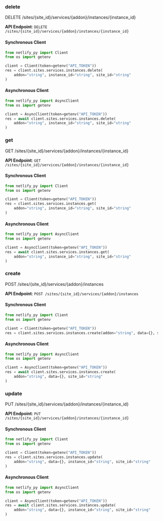 
### delete <a name="delete"></a>
DELETE /sites/{site_id}/services/{addon}/instances/{instance_id}



**API Endpoint**: `DELETE /sites/{site_id}/services/{addon}/instances/{instance_id}`

#### Synchronous Client

```python
from netlify_py import Client
from os import getenv

client = Client(token=getenv("API_TOKEN"))
res = client.sites.services.instances.delete(
    addon="string", instance_id="string", site_id="string"
)
```

#### Asynchronous Client

```python
from netlify_py import AsyncClient
from os import getenv

client = AsyncClient(token=getenv("API_TOKEN"))
res = await client.sites.services.instances.delete(
    addon="string", instance_id="string", site_id="string"
)
```

### get <a name="get"></a>
GET /sites/{site_id}/services/{addon}/instances/{instance_id}



**API Endpoint**: `GET /sites/{site_id}/services/{addon}/instances/{instance_id}`

#### Synchronous Client

```python
from netlify_py import Client
from os import getenv

client = Client(token=getenv("API_TOKEN"))
res = client.sites.services.instances.get(
    addon="string", instance_id="string", site_id="string"
)
```

#### Asynchronous Client

```python
from netlify_py import AsyncClient
from os import getenv

client = AsyncClient(token=getenv("API_TOKEN"))
res = await client.sites.services.instances.get(
    addon="string", instance_id="string", site_id="string"
)
```

### create <a name="create"></a>
POST /sites/{site_id}/services/{addon}/instances



**API Endpoint**: `POST /sites/{site_id}/services/{addon}/instances`

#### Synchronous Client

```python
from netlify_py import Client
from os import getenv

client = Client(token=getenv("API_TOKEN"))
res = client.sites.services.instances.create(addon="string", data={}, site_id="string")
```

#### Asynchronous Client

```python
from netlify_py import AsyncClient
from os import getenv

client = AsyncClient(token=getenv("API_TOKEN"))
res = await client.sites.services.instances.create(
    addon="string", data={}, site_id="string"
)
```

### update <a name="update"></a>
PUT /sites/{site_id}/services/{addon}/instances/{instance_id}



**API Endpoint**: `PUT /sites/{site_id}/services/{addon}/instances/{instance_id}`

#### Synchronous Client

```python
from netlify_py import Client
from os import getenv

client = Client(token=getenv("API_TOKEN"))
res = client.sites.services.instances.update(
    addon="string", data={}, instance_id="string", site_id="string"
)
```

#### Asynchronous Client

```python
from netlify_py import AsyncClient
from os import getenv

client = AsyncClient(token=getenv("API_TOKEN"))
res = await client.sites.services.instances.update(
    addon="string", data={}, instance_id="string", site_id="string"
)
```
